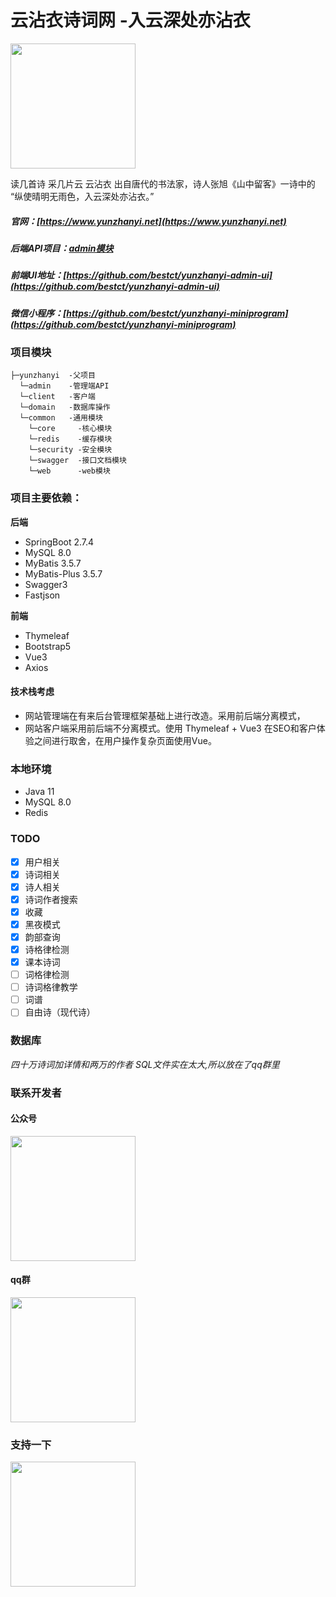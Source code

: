 # 云沾衣诗词网 -入云深处亦沾衣
<img src="https://res.yunzhanyi.net/static/img/main_logo_black.png" width="200"/>

读几首诗 采几片云
云沾衣 出自唐代的书法家，诗人张旭《山中留客》一诗中的
“纵使晴明无雨色，入云深处亦沾衣。”

##### **官网**：[https://www.yunzhanyi.net](https://www.yunzhanyi.net)
##### **后端API项目**：[admin模块](https://github.com/bestct/yunzhanyi/tree/master/admin)
##### **前端UI地址**：[https://github.com/bestct/yunzhanyi-admin-ui](https://github.com/bestct/yunzhanyi-admin-ui)
##### **微信小程序**：[https://github.com/bestct/yunzhanyi-miniprogram](https://github.com/bestct/yunzhanyi-miniprogram)
### 项目模块

```
├─yunzhanyi  -父项目
  └─admin    -管理端API
  └─client   -客户端
  └─domain   -数据库操作
  └─common   -通用模块
    └─core     -核心模块
    └─redis    -缓存模块
    └─security -安全模块
    └─swagger  -接口文档模块
    └─web      -web模块
```
### 项目主要依赖：
**后端**
- SpringBoot 2.7.4
- MySQL 8.0
- MyBatis 3.5.7
- MyBatis-Plus 3.5.7
- Swagger3
- Fastjson

**前端**
- Thymeleaf
- Bootstrap5
- Vue3
- Axios

#### 技术栈考虑
- 网站管理端在有来后台管理框架基础上进行改造。采用前后端分离模式，
- 网站客户端采用前后端不分离模式。使用 Thymeleaf + Vue3 在SEO和客户体验之间进行取舍，在用户操作复杂页面使用Vue。
  
### 本地环境
- Java 11
- MySQL 8.0
- Redis

### TODO
- [x] 用户相关
- [x] 诗词相关
- [x] 诗人相关
- [x] 诗词作者搜索
- [x] 收藏
- [x] 黑夜模式
- [x] 韵部查询
- [x] 诗格律检测
- [x] 课本诗词
- [ ] 词格律检测
- [ ] 诗词格律教学
- [ ] 词谱
- [ ] 自由诗（现代诗）

### 数据库
*四十万诗词加详情和两万的作者 SQL文件实在太大,所以放在了qq群里*
### 联系开发者
#### 公众号
<img src="https://res.yunzhanyi.net/static/img/qrcode_gzh.jpg" width="200"/>

#### qq群
<img src="https://res.yunzhanyi.net/static/img/qun.jpg" width="200"/>

### 支持一下
<img src="https://res.yunzhanyi.net/static/img/zanshang.png" width="200"/>
